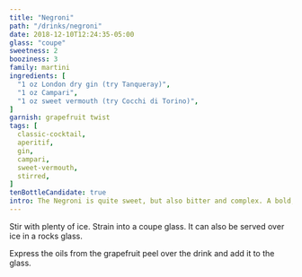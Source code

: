 ```yaml
---
title: "Negroni"
path: "/drinks/negroni"
date: 2018-12-10T12:24:35-05:00
glass: "coupe"
sweetness: 2
booziness: 3
family: martini
ingredients: [
  "1 oz London dry gin (try Tanqueray)",
  "1 oz Campari",
  "1 oz sweet vermouth (try Cocchi di Torino)",
]
garnish: grapefruit twist
tags: [
  classic-cocktail,
  aperitif,
  gin,
  campari,
  sweet-vermouth,
  stirred,
]
tenBottleCandidate: true
intro: The Negroni is quite sweet, but also bitter and complex. A bold, juniper-heavy gin like Tanqueray stands up to the strong flavors of Campari. An orange twist is traditional, but I like it with grapefruit a bit more.
---
```

Stir with plenty of ice. Strain into a coupe glass. It can also be served over ice in a rocks glass.

Express the oils from the grapefruit peel over the drink and add it to the glass.
